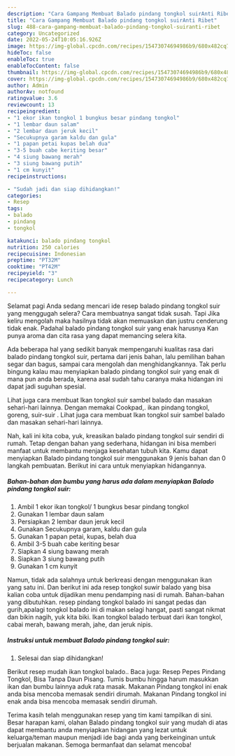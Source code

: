 ```yaml
---
description: "Cara Gampang Membuat Balado pindang tongkol suirAnti Ribet"
title: "Cara Gampang Membuat Balado pindang tongkol suirAnti Ribet"
slug: 488-cara-gampang-membuat-balado-pindang-tongkol-suiranti-ribet
category: Uncategorized
date: 2022-05-24T10:05:16.926Z
image: https://img-global.cpcdn.com/recipes/15473074694986b9/680x482cq70/balado-pindang-tongkol-suir-foto-resep-utama.jpg
hideToc: false
enableToc: true
enableTocContent: false
thumbnail: https://img-global.cpcdn.com/recipes/15473074694986b9/680x482cq70/balado-pindang-tongkol-suir-foto-resep-utama.jpg
cover: https://img-global.cpcdn.com/recipes/15473074694986b9/680x482cq70/balado-pindang-tongkol-suir-foto-resep-utama.jpg
author: Admin
authorAv: notfound
ratingvalue: 3.6
reviewcount: 13
recipeingredient:
- "1 ekor ikan tongkol 1 bungkus besar pindang tongkol"
- "1 lembar daun salam"
- "2 lembar daun jeruk kecil"
- "Secukupnya garam kaldu dan gula"
- "1 papan petai kupas belah dua"
- "3-5 buah cabe keriting besar"
- "4 siung bawang merah"
- "3 siung bawang putih"
- "1 cm kunyit"
recipeinstructions:

- "Sudah jadi dan siap dihidangkan!"
categories:
- Resep
tags:
- balado
- pindang
- tongkol

katakunci: balado pindang tongkol 
nutrition: 250 calories
recipecuisine: Indonesian
preptime: "PT32M"
cooktime: "PT42M"
recipeyield: "3"
recipecategory: Lunch

---
```



Selamat pagi Anda sedang mencari ide resep balado pindang tongkol suir yang menggugah selera? Cara membuatnya sangat tidak susah. Tapi Jika keliru mengolah maka hasilnya tidak akan memuaskan dan justru cenderung tidak enak. Padahal balado pindang tongkol suir yang enak harusnya Kan punya aroma dan cita rasa yang dapat memancing selera kita.


Ada beberapa hal yang sedikit banyak mempengaruhi kualitas rasa dari balado pindang tongkol suir, pertama dari jenis bahan, lalu pemilihan bahan segar dan bagus, sampai cara mengolah dan menghidangkannya. Tak perlu bingung kalau mau menyiapkan balado pindang tongkol suir yang enak di mana pun anda berada, karena asal sudah tahu caranya maka hidangan ini dapat jadi suguhan spesial.

Lihat juga cara membuat Ikan tongkol suir sambel balado dan masakan sehari-hari lainnya. Dengan memakai Cookpad,. ikan pindang tongkol, goreng, suir-suir . Lihat juga cara membuat Ikan tongkol suir sambel balado dan masakan sehari-hari lainnya.


Nah, kali ini kita coba, yuk, kreasikan balado pindang tongkol suir sendiri di rumah. Tetap dengan bahan yang sederhana, hidangan ini bisa memberi manfaat untuk membantu menjaga kesehatan tubuh kita. Kamu dapat menyiapkan Balado pindang tongkol suir menggunakan 9 jenis bahan dan 0 langkah pembuatan. Berikut ini cara untuk menyiapkan hidangannya.

<!--inarticleads1-->

##### Bahan-bahan dan bumbu yang harus ada dalam menyiapkan Balado pindang tongkol suir:

1. Ambil 1 ekor ikan tongkol/ 1 bungkus besar pindang tongkol
1. Gunakan 1 lembar daun salam
1. Persiapkan 2 lembar daun jeruk kecil
1. Gunakan Secukupnya garam, kaldu dan gula
1. Gunakan 1 papan petai, kupas, belah dua
1. Ambil 3-5 buah cabe keriting besar
1. Siapkan 4 siung bawang merah
1. Siapkan 3 siung bawang putih
1. Gunakan 1 cm kunyit


Namun, tidak ada salahnya untuk berkreasi dengan menggunakan ikan yang satu ini. Dan berikut ini ada resep tongkol suwir balado yang bisa kalian coba untuk dijadikan menu pendamping nasi di rumah. Bahan-bahan yang dibutuhkan. resep pindang tongkol balado ini sangat pedas dan gurih,apalagi tongkol balado ini di makan selagi hangat, pasti sangat nikmat dan bikin nagih, yuk kita biki. Ikan tongkol balado terbuat dari ikan tongkol, cabai merah, bawang merah, jahe, dan jeruk nipis. 

<!--inarticleads2-->

##### Instruksi untuk membuat Balado pindang tongkol suir:


1. Selesai dan siap dihidangkan!

Berikut resep mudah ikan tongkol balado.. Baca juga: Resep Pepes Pindang Tongkol, Bisa Tanpa Daun Pisang. Tumis bumbu hingga harum masukkan ikan dan bumbu lainnya aduk rata masak. Makanan Pindang tongkol ini enak anda bisa mencoba memasak sendiri dirumah. Makanan Pindang tongkol ini enak anda bisa mencoba memasak sendiri dirumah. 

Terima kasih telah menggunakan resep yang tim kami tampilkan di sini. Besar harapan kami, olahan Balado pindang tongkol suir yang mudah di atas dapat membantu anda menyiapkan hidangan yang lezat untuk keluarga/teman maupun menjadi ide bagi anda yang berkeinginan untuk berjualan makanan. Semoga bermanfaat dan selamat mencoba!
